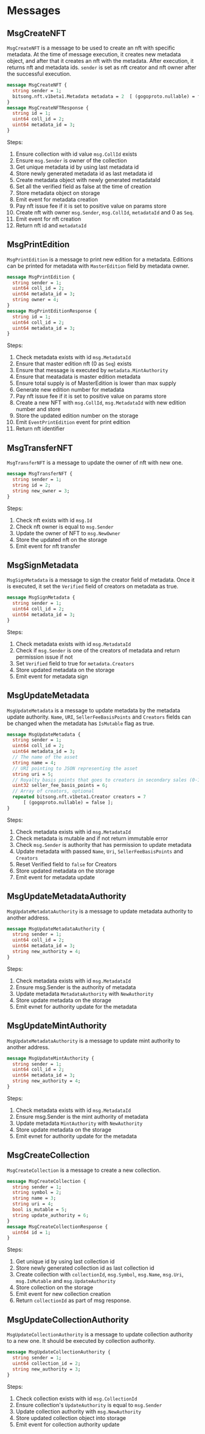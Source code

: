 # Messages

## MsgCreateNFT

`MsgCreateNFT` is a message to be used to create an nft with specific metadata.
At the time of message execution, it creates new metadata object, and after that it creates an nft with the metadata.
After execution, it returns nft and metadata ids.
`sender` is set as nft creator and nft owner after the successful execution.

```protobuf
message MsgCreateNFT {
  string sender = 1;
  bitsong.nft.v1beta1.Metadata metadata = 2  [ (gogoproto.nullable) = false ];
}
message MsgCreateNFTResponse {
  string id = 1;
  uint64 coll_id = 2;
  uint64 metadata_id = 3;
}
```

Steps:

1. Ensure collection with id value `msg.CollId` exists
2. Ensure `msg.Sender` is owner of the collection
3. Get unique metadata id by using last metadata id
4. Store newly generated metadata id as last metadata id
5. Create metadata object with newly generated metadataId
6. Set all the verified field as false at the time of creation
7. Store metadata object on storage
8. Emit event for metadata creation
9. Pay nft issue fee if it is set to positive value on params store
10. Create nft with owner `msg.Sender`, `msg.CollId`, `metadataId` and 0 as `Seq`.
11. Emit event for nft creation
12. Return nft id and `metadataId`

## MsgPrintEdition

`MsgPrintEdition` is a message to print new edition for a metadata.
Editions can be printed for metadata with `MasterEdition` field by metadata owner.

```protobuf
message MsgPrintEdition {
  string sender = 1;
  uint64 coll_id = 2;
  uint64 metadata_id = 3;
  string owner = 4;
}
message MsgPrintEditionResponse {
  string id = 1;
  uint64 coll_id = 2;
  uint64 metadata_id = 3;
}
```

Steps:

1. Check metadata exists with id `msg.MetadataId`
2. Ensure that master edition nft (0 as `Seq`) exists
3. Ensure that message is executed by `metadata.MintAuthority`
4. Ensure that meatadata is master edition metadata
5. Ensure total supply is of MasterEdition is lower than max supply
6. Generate new edition number for metadata
7. Pay nft issue fee if it is set to positive value on params store
8. Create a new NFT with `msg.CollId`, `msg.MetadataId` with new edition number and store
9. Store the updated edition number on the storage
10. Emit `EventPrintEdition` event for print edition
11. Return nft identifier

## MsgTransferNFT

`MsgTransferNFT` is a message to update the owner of nft with new one.

```protobuf
message MsgTransferNFT {
  string sender = 1;
  string id = 2;
  string new_owner = 3;
}
```

Steps:

1. Check nft exists with id `msg.Id`
2. Check nft owner is equal to `msg.Sender`
3. Update the owner of NFT to `msg.NewOwner`
4. Store the updated nft on the storage
5. Emit event for nft transfer

## MsgSignMetadata

`MsgSignMetadata` is a message to sign the creator field of metadata.
Once it is executed, it set the `Verified` field of creators on metadata as true.

```protobuf
message MsgSignMetadata {
  string sender = 1;
  uint64 coll_id = 2;
  uint64 metadata_id = 3;
}
```

Steps:

1. Check metadata exists with id `msg.MetadataId`
2. Check if `msg.Sender` is one of the creators of metadata and return permission issue if not
3. Set `Verified` field to true for `metadata.Creators`
4. Store updated metadata on the storage
5. Emit event for metadata sign

## MsgUpdateMetadata

`MsgUpdateMetadata` is a message to update metadata by the metadata update authority.
`Name`, `URI`, `SellerFeeBasisPoints` and `Creators` fields can be changed when the metadata has `IsMutable` flag as true.

```protobuf
message MsgUpdateMetadata {
  string sender = 1;
  uint64 coll_id = 2;
  uint64 metadata_id = 3;
  // The name of the asset
  string name = 4;
  // URI pointing to JSON representing the asset
  string uri = 5;
  // Royalty basis points that goes to creators in secondary sales (0-10000)
  uint32 seller_fee_basis_points = 6;
  // Array of creators, optional
  repeated bitsong.nft.v1beta1.Creator creators = 7
      [ (gogoproto.nullable) = false ];
}
```

Steps:

1. Check metadata exists with id `msg.MetadataId`
2. Check metadata is mutable and if not return immutable error
3. Check `msg.Sender` is authority that has permission to update metadata
4. Update metadata with passed `Name`, `Uri`, `SellerFeeBasisPoints` and `Creators`
5. Reset Verified field to `false` for Creators
6. Store updated metadata on the storage
7. Emit event for metadata update

## MsgUpdateMetadataAuthority

`MsgUpdateMetadataAuthority` is a message to update metadata authority to another address.

```protobuf
message MsgUpdateMetadataAuthority {
  string sender = 1;
  uint64 coll_id = 2;
  uint64 metadata_id = 3;
  string new_authority = 4;
}
```

Steps:

1. Check metadata exists with id `msg.MetadataId`
2. Ensure msg.Sender is the authority of metadata
3. Update metadata `MetadataAuthority` with `NewAuthority`
4. Store update metadata on the storage
5. Emit evnet for authority update for the metadata

## MsgUpdateMintAuthority

`MsgUpdateMetadataAuthority` is a message to update mint authority to another address.

```protobuf
message MsgUpdateMintAuthority {
  string sender = 1;
  uint64 coll_id = 2;
  uint64 metadata_id = 3;
  string new_authority = 4;
}
```

Steps:

1. Check metadata exists with id `msg.MetadataId`
2. Ensure msg.Sender is the mint authority of metadata
3. Update metadata `MintAuthority` with `NewAuthority`
4. Store update metadata on the storage
5. Emit evnet for authority update for the metadata

## MsgCreateCollection

`MsgCreateCollection` is a message to create a new collection.

```protobuf
message MsgCreateCollection {
  string sender = 1;
  string symbol = 2;
  string name = 3;
  string uri = 4;
  bool is_mutable = 5;
  string update_authority = 6;
}
message MsgCreateCollectionResponse {
  uint64 id = 1;
}
```

Steps:

1. Get unique id by using last collection id
2. Store newly generated collection id as last collection id
3. Create collection with `collectionId`, `msg.Symbol`, `msg.Name`, `msg.Uri`, `msg.IsMutable` and `msg.UpdateAuthority`
4. Store collection on the storage
5. Emit event for new collection creation
6. Return `collectionId` as part of msg response.

## MsgUpdateCollectionAuthority

`MsgUpdateCollectionAuthority` is a message to update collection authority to a new one.
It should be executed by collection authority.

```protobuf
message MsgUpdateCollectionAuthority {
  string sender = 1;
  uint64 collection_id = 2;
  string new_authority = 3;
}
```

Steps:

1. Check collection exists with id `msg.CollectionId`
2. Ensure collection's `UpdateAuthority` is equal to `msg.Sender`
3. Update collection authority with `msg.NewAuthority`
4. Store updated collection object into storage
5. Emit event for collection authority update
